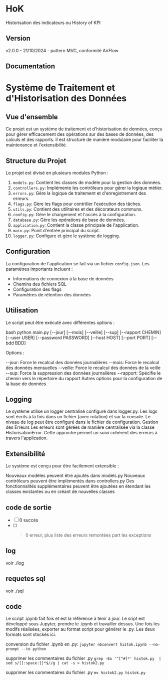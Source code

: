 # HoK

Historisation des indicateurs ou History of KPI

## Version
v2.0.0 - 21/10/2024 - pattern MVC, conformité AirFlow

## Documentation


# Système de Traitement et d'Historisation des Données

## Vue d'ensemble

Ce projet est un système de traitement et d'historisation de données, conçu pour gérer efficacement des opérations sur des bases de données, des calculs et des rapports. Il est structuré de manière modulaire pour faciliter la maintenance et l'extensibilité.

## Structure du Projet

Le projet est divisé en plusieurs modules Python :

1. `models.py`: Contient les classes de modèle pour la gestion des données.
2. `controllers.py`: Implémente les contrôleurs pour gérer la logique métier.
3. `errors.py`: Gère la logique de traitement et d'enregistrement des erreurs.
4. `flags.py`: Gère les flags pour contrôler l'exécution des tâches.
5. `utils.py`: Contient des utilitaires et des décorateurs communs.
6. `config.py`: Gère le chargement et l'accès à la configuration.
7. `database.py`: Gère les opérations de base de données.
8. `application.py`: Contient la classe principale de l'application.
9. `main.py`: Point d'entrée principal du script.
10. `logger.py`: Configure et gère le système de logging.

## Configuration

La configuration de l'application se fait via un fichier `config.json`. Les paramètres importants incluent :

- Informations de connexion à la base de données
- Chemins des fichiers SQL
- Configuration des flags
- Paramètres de rétention des données

## Utilisation

Le script peut être exécuté avec différentes options :

bash
python main.py [--jour] [--mois] [--veille] [--sup] [--rapport CHEMIN] [--user USER] [--password PASSWORD] [--host HOST] [--port PORT] [--bdd BDD]

Options :

--jour: Force le recalcul des données journalières
--mois: Force le recalcul des données mensuelles
--veille: Force le recalcul des données de la veille
--sup: Force la suppression des données journalières
--rapport: Spécifie le chemin vers le répertoire du rapport
Autres options pour la configuration de la base de données

## Logging
Le système utilise un logger centralisé configuré dans logger.py. Les logs sont écrits à la fois dans un fichier (avec rotation) et sur la console. Le niveau de log peut être configuré dans le fichier de configuration.
Gestion des Erreurs
Les erreurs sont gérées de manière centralisée via la classe HistorisationError. Cette approche permet un suivi cohérent des erreurs à travers l'application.

## Extensibilité
Le système est conçu pour être facilement extensible :

Nouveaux modèles peuvent être ajoutés dans models.py
Nouveaux contrôleurs peuvent être implémentés dans controllers.py
Des fonctionnalités supplémentaires peuvent être ajoutées en étendant les classes existantes ou en créant de nouvelles classes

## code de sortie

- [ ] 0		succès
- [ ] >0	erreur, plus liste des erreurs remontées part les exceptions

## log
voir ./log

## requetes sql
voir ./sql

## code
Le script .ipynb fait fois et est la référence à tenir à jour.
Le sript est développé sous Jupyter, prendre le .ipynb et travailler dessus.
Une fois les modifs réalisées, exporter au format script pour générer le .py.
Les deux formats sont stockés ici.

conversion du fichier .ipynb en .py:
```jupyter nbconvert histok.ipynb --no-prompt --to python```

supprimer les commentaires du fichier .py
```grep -Eo '^[^#]*' histok.py  | sed s/[[:space:]]*$//g | cat -s > histok2.py```

supprimer les commentaires du fichier .py
```mv histok2.py histok.py```


